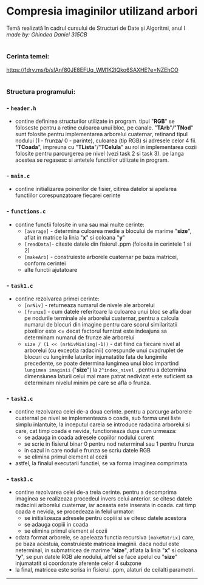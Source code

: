 # **Compresia imaginilor utilizand arbori**   
Temă realizată în cadrul cursului de Structuri de Date și Algoritmi, anul I 
*made by: Ghindea Daniel 315CB*
#
### Cerinta temei:  
<https://1drv.ms/b/s!Anf80JE8EFUq_WM1K2lQko6SAXHE?e=NZEhCO>
#
### **Structura programului:**

###   - `header.h`
- contine definirea structurilor utilizate in program. tipul "**RGB**" se foloseste pentru a retine culoarea unui bloc, pe canale. "**TArb**"/"**TNod**" sunt folosite pentru implementarea arborelui cuaternar, retinand tipul nodului (1 - frunza/ 0 - parinte), culoarea (tip RGB) si adresele celor 4 fii. "**TCoada**", impreuna cu "**TLista**"/"**TCelula**" au rol in implementarea cozii folosite pentru parcurgerea pe nivel (vezi task 2 si task 3). pe langa acestea se regasesc si antetele functiilor utilizate in program.

###   - `main.c`
- contine initializarea poinerilor de fisier, citirea datelor si apelarea functiilor corespunzatoare fiecarei cerinte

###   - `functions.c`
- contine functii folosite in una sau mai multe cerinte:
    - `[average]`  - determina culoarea medie a blocului de marime "**size**", aflat in matrice la linia "**x**" si coloana "**y**"
    - `[readData]`-  citeste datele din fisierul .ppm (folosita in cerintele 1 si 2)
    - `[makeArb]`  - construieste arborele cuaternar pe baza matricei, conform cerintei
    - alte functii ajutatoare

###   - `task1.c`
- contine rezolvarea primei cerinte:
    - `[nrNiv]`  - returneaza numarul de nivele ale arborelui
    - `[frunze]` - cum datele referitoare la culoarea unui bloc se afla doar pe nodurile terminale ale arborelui cuaternar, pentru a calcula numarul de blocuri din imagine pentru care scorul similaritatii pixelilor este <= decat factorul furnizat este indeajuns sa determinam numarul de frunze ale arborelui
    - `size / (1 << (nrNivMin(img)-1))` - dat fiind ca fiecare nivel al arborelui (cu exceptia radacinii) corespunde unui cvadruplet de blocuri cu lungimile laturilor injumatatite fata de lungimile precedente, se poate determina lungimea unui bloc impartind `lungimea imaginii` ("**size**") la `2^index_nivel` . pentru a determina dimensiunea laturii celui mai mare patrat nedivizat este suficient sa determinam nivelul minim pe care se afla o frunza.

###   - `task2.c`
- contine rezolvarea celei de-a doua cerinte. pentru a parcurge arborele cuaternal pe nivel se implementeaza o coada, sub forma unei liste simplu inlantuite, la inceputul careia se introduce radacina arborelui si care, cat timp coada e nevida, functioneaza dupa cum urmeaza:
    - se adauga in coada adresele copiilor nodului curent
    - se scrie in fisierul binar 0 pentru nod neterminal sau 1 pentru frunza
    - in cazul in care nodul e frunza se scriu datele RGB
    - se elimina primul element al cozii
- astfel, la finalul executarii functiei, se va forma imaginea comprimata.

###   - `task3.c`
- contine rezolvarea celei de-a treia cerinte. pentru a decomprima imaginea se realizeaza procedeul invers celui anterior. se citesc datele radacinii arborelui cuaternar, iar aceasta este inserata in coada. cat timp coada e nevida, se procedeaza in felul urmator:
    - se initializeaza adresele pentru copiii si se citesc datele acestora
    - se adauga copiii in coada
    - se elimina primul element al cozii
- odata format arborele, se apeleaza functia recursiva `[makeMatrix]` care, pe baza acestuia, construieste matricea imaginii. daca nodul este neterminal, in submatricea de marime "**size**", aflata la linia "**x**" si coloana "**y**", se pun datele RGB ale nodului, altfel se face apelul cu "**size**" injumatatit si coordonate aferente celor 4 subzone
- la final, matricea este scrisa in fisierul .ppm, alaturi de ceilalti parametri.
---

